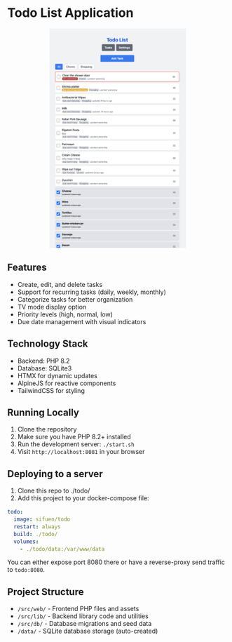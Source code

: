 # Todo List Application

<p align="center">
  <img src=".github/app-pic.png" alt="Todo List Application Screenshot" height="500">
</p>

## Features

- Create, edit, and delete tasks
- Support for recurring tasks (daily, weekly, monthly)
- Categorize tasks for better organization
- TV mode display option
- Priority levels (high, normal, low)
- Due date management with visual indicators

## Technology Stack

- Backend: PHP 8.2
- Database: SQLite3
- HTMX for dynamic updates
- AlpineJS for reactive components
- TailwindCSS for styling

## Running Locally

1. Clone the repository
2. Make sure you have PHP 8.2+ installed
3. Run the development server: `./start.sh`
4. Visit `http://localhost:8081` in your browser

## Deploying to a server

1. Clone this repo to ./todo/
2. Add this project to your docker-compose file:

```yaml
todo:
  image: sifuen/todo
  restart: always
  build: ./todo/
  volumes:
    - ./todo/data:/var/www/data
```

You can either expose port 8080 there or have a reverse-proxy send traffic to
`todo:8080`.

## Project Structure

- `/src/web/` - Frontend PHP files and assets
- `/src/lib/` - Backend library code and utilities
- `/src/db/` - Database migrations and seed data
- `/data/` - SQLite database storage (auto-created)
